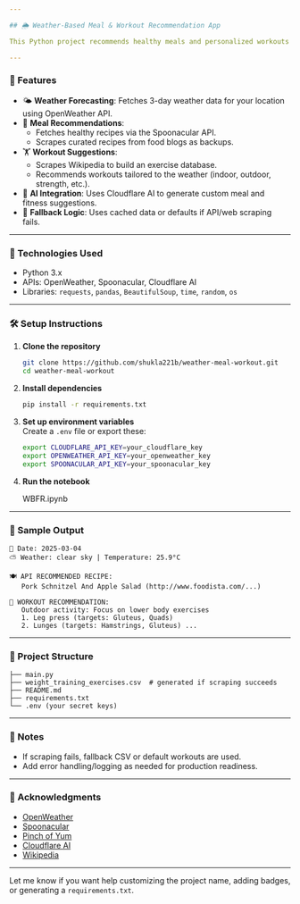 ```yaml
---

## 🌦️ Weather-Based Meal & Workout Recommendation App

This Python project recommends healthy meals and personalized workouts based on the weather conditions of your city. It leverages weather forecasts, AI suggestions, APIs, and web scraping to give dynamic recommendations for food and fitness.

---
```


### 🚀 Features

- 🌤️ **Weather Forecasting**: Fetches 3-day weather data for your location using OpenWeather API.
- 🥗 **Meal Recommendations**:
  - Fetches healthy recipes via the Spoonacular API.
  - Scrapes curated recipes from food blogs as backups.
- 🏋️ **Workout Suggestions**:
  - Scrapes Wikipedia to build an exercise database.
  - Recommends workouts tailored to the weather (indoor, outdoor, strength, etc.).
- 🤖 **AI Integration**: Uses Cloudflare AI to generate custom meal and fitness suggestions.
- 🧠 **Fallback Logic**: Uses cached data or defaults if API/web scraping fails.

---

### 🧰 Technologies Used

- Python 3.x
- APIs: OpenWeather, Spoonacular, Cloudflare AI
- Libraries: `requests`, `pandas`, `BeautifulSoup`, `time`, `random`, `os`

---

### 🛠️ Setup Instructions

1. **Clone the repository**  
   ```bash
   git clone https://github.com/shukla221b/weather-meal-workout.git
   cd weather-meal-workout
   ```

2. **Install dependencies**  
   ```bash
   pip install -r requirements.txt
   ```

3. **Set up environment variables**  
   Create a `.env` file or export these:
   ```bash
   export CLOUDFLARE_API_KEY=your_cloudflare_key
   export OPENWEATHER_API_KEY=your_openweather_key
   export SPOONACULAR_API_KEY=your_spoonacular_key
   ```

4. **Run the notebook**
   
   WBFR.ipynb
   


---

### 📸 Sample Output

```plaintext
📅 Date: 2025-03-04
⛅ Weather: clear sky | Temperature: 25.9°C

🍽 API RECOMMENDED RECIPE:
   Pork Schnitzel And Apple Salad (http://www.foodista.com/...)

💪 WORKOUT RECOMMENDATION:
   Outdoor activity: Focus on lower body exercises
   1. Leg press (targets: Gluteus, Quads)
   2. Lunges (targets: Hamstrings, Gluteus) ...
```

---

### 📁 Project Structure

```
├── main.py
├── weight_training_exercises.csv  # generated if scraping succeeds
├── README.md
├── requirements.txt
└── .env (your secret keys)
```

---

### 📌 Notes

- If scraping fails, fallback CSV or default workouts are used.
- Add error handling/logging as needed for production readiness.

---

### 🙌 Acknowledgments

- [OpenWeather](https://openweathermap.org/)
- [Spoonacular](https://spoonacular.com/food-api)
- [Pinch of Yum](https://pinchofyum.com/)
- [Cloudflare AI](https://developers.cloudflare.com/ai/)
- [Wikipedia](https://en.wikipedia.org/wiki/List_of_weight_training_exercises)

---

Let me know if you want help customizing the project name, adding badges, or generating a `requirements.txt`.
